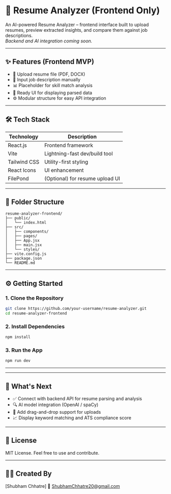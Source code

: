 
# 🧠 Resume Analyzer (Frontend Only)

An AI-powered Resume Analyzer – frontend interface built to upload resumes, preview extracted insights, and compare them against job descriptions.  
*Backend and AI integration coming soon.*

---

## ✨ Features (Frontend MVP)

- 📄 Upload resume file (PDF, DOCX)
- 📝 Input job description manually
- 📊 Placeholder for skill match analysis
- 📌 Ready UI for displaying parsed data
- ⚙️ Modular structure for easy API integration

---

## 🛠 Tech Stack

| Technology     | Description                    |
|----------------|--------------------------------|
| React.js       | Frontend framework             |
| Vite           | Lightning-fast dev/build tool  |
| Tailwind CSS   | Utility-first styling          |
| React Icons    | UI enhancement                 |
| FilePond       | (Optional) for resume upload UI|

---

## 📁 Folder Structure

```
resume-analyzer-frontend/
├── public/
│   └── index.html
├── src/
│   ├── components/
│   ├── pages/
│   ├── App.jsx
│   ├── main.jsx
│   └── styles/
├── vite.config.js
├── package.json
└── README.md
```

---

## ⚙️ Getting Started

### 1. Clone the Repository
```bash
git clone https://github.com/your-username/resume-analyzer.git
cd resume-analyzer-frontend
```

### 2. Install Dependencies
```bash
npm install
```

### 3. Run the App
```bash
npm run dev
```

---



---

## 🔮 What's Next

- ✅ Connect with backend API for resume parsing and analysis
- 🔍 AI model integration (OpenAI / spaCy)
- 📁 Add drag-and-drop support for uploads
- 📈 Display keyword matching and ATS compliance score

---

## 📃 License

MIT License. Feel free to use and contribute.

---

## 👨‍💻 Created By

[Shubham Chhatre]
📧 ShubhamChhatre20@gmail.com
